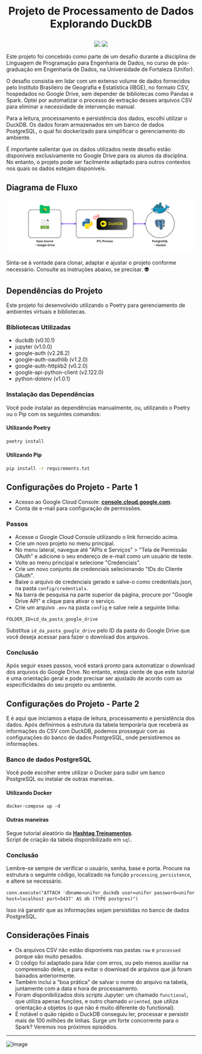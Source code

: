 # <p align="center">Projeto de Processamento de Dados<br>Explorando DuckDB</p>

<p align="center">
<img src="http://img.shields.io/static/v1?label=LICENCA&message=...&color=GREEN&style=for-the-badge"/>     
<img src="http://img.shields.io/static/v1?label=STATUS&message=N/A&color=GREEN&style=for-the-badge"/>
</p>

Este projeto foi concebido como parte de um desafio durante a disciplina de Linguagem de Programação para Engenharia de Dados, no curso de pós-graduação em Engenharia de Dados, na Universidade de Fortaleza (Unifor).

O desafio consistia em lidar com um extenso volume de dados fornecidos pelo Instituto Brasileiro de Geografia e Estatística (IBGE), no formato CSV, hospedados no Google Drive, sem depender de bibliotecas como Pandas e Spark. Optei por automatizar o processo de extração desses arquivos CSV para eliminar a necessidade de intervenção manual.

Para a leitura, processamento e persistência dos dados, escolhi utilizar o DuckDB. Os dados foram armazenados em um banco de dados PostgreSQL, o qual foi dockerizado para simplificar o gerenciamento do ambiente.

É importante salientar que os dados utilizados neste desafio estão disponíveis exclusivamente no Google Drive para os alunos da disciplina. No entanto, o projeto pode ser facilmente adaptado para outros contextos nos quais os dados estejam disponíveis.

## Diagrama de Fluxo

![Diagram](https://github.com/tonsatomicos/dpp-duckdb-processing-persistence/blob/main/assets/diagram.png?raw=true)

Sinta-se à vontade para clonar, adaptar e ajustar o projeto conforme necessário. Consulte as instruções abaixo, se precisar. :alien:

## Dependências do Projeto

Este projeto foi desenvolvido utilizando o Poetry para gerenciamento de ambientes virtuais e bibliotecas.

### Bibliotecas Utilizadas

- duckdb (v0.10.1)
- jupyter (v1.0.0)
- google-auth (v2.28.2)
- google-auth-oauthlib (v1.2.0)
- google-auth-httplib2 (v0.2.0)
- google-api-python-client (v2.122.0)
- python-dotenv (v1.0.1)

### Instalação das Dependências

Você pode instalar as dependências manualmente, ou, utilizando o Poetry ou o Pip com os seguintes comandos:

#### Utilizando Poetry

```bash
poetry install

```

#### Utilizando Pip

```bash
pip install -r requirements.txt

```

## Configurações do Projeto - Parte 1

- Acesso ao Google Cloud Console: **<a href="https://console.cloud.google.com">console.cloud.google.com</a>**.
- Conta de e-mail para configuração de permissões.

### Passos

- Acesse o Google Cloud Console utilizando o link fornecido acima.
- Crie um novo projeto no menu principal.
- No menu lateral, navegue até "APIs e Serviços" > "Tela de Permissão OAuth" e adicione o seu endereço de e-mail como um usuário de teste.
- Volte ao menu principal e selecione "Credenciais".
- Crie um novo conjunto de credenciais selecionando "IDs do Cliente OAuth".
- Baixe o arquivo de credenciais gerado e salve-o como credentials.json, na pasta <code>config/credentials</code>.
- Na barra de pesquisa na parte superior da página, procure por "Google Drive API" e clique para ativar o serviço.</li>
- Crie um arquivo <code>.env</code> na pasta <code>config</code> e salve nele a seguinte linha:
<pre><code>FOLDER_ID=id_da_pasta_google_drive</code></pre>
Substitua <code>id_da_pasta_google_drive</code> pelo ID da pasta do Google Drive que você deseja acessar para fazer o download dos arquivos.

### Conclusão

Após seguir esses passos, você estará pronto para automatizar o download dos arquivos do Google Drive. No entanto, esteja ciente de que este tutorial é uma orientação geral e pode precisar ser ajustado de acordo com as especificidades do seu projeto ou ambiente.

## Configurações do Projeto - Parte 2

E é aqui que iniciamos a etapa de leitura, processamento e persistência dos dados. Após definirmos a estrutura da tabela temporária que receberá as informações do CSV com DuckDB, podemos prosseguir com as configurações do banco de dados PostgreSQL, onde persistiremos as informações.

### Banco de dados PostgreSQL

Você pode escolher entre utilizar o Docker para subir um banco PostgreSQL ou instalar de outras maneiras.

#### Utilizando Docker

<pre><code>docker-compose up -d</code></pre>

#### Outras maneiras

Segue tutorial aleatório da **<a href="https://youtu.be/L_2l8XTCPAE?si=-OJ21qv_48BgHFq2">Hashtag Treinamentos</a>**. <br>Script de criação da tabela disponibilizado em <code>sql</code>.

### Conclusão

Lembre-se sempre de verificar o usuário, senha, base e porta. Procure na estrutura o seguinte código, localizado na função <code>processing_persistence</code>, e altere se necessário.

<pre><code>conn.execute("ATTACH 'dbname=unifor_duckdb user=unifor password=unifor host=localhost port=5437' AS db (TYPE postgres)")</code></pre>

Isso irá garantir que as informações sejam persistidas no banco de dados PostgreSQL.</p>


## Considerações Finais

- Os arquivos CSV não estão disponíveis nas pastas <code>raw</code> e <code>processed</code> porque são muito pesados.
- O código foi adaptado para lidar com erros, ou pelo menos auxiliar na compreensão deles, e para evitar o download de arquivos que já foram baixados anteriormente.
- Também inclui a "boa prática" de salvar o nome do arquivo na tabela, juntamente com a data e hora de processamento.
- Foram disponibilizados dois scripts Jupyter: um chamado <code>functional</code>, que utiliza apenas funções, e outro chamado <code>oriented</code>, que utiliza orientação a objetos (o que não é muito diferente do functional).
- É notável o quão rápido o DuckDB conseguiu ler, processar e persistir mais de 100 milhões de linhas. Surge um forte concorrente para o Spark? Veremos nos próximos episódios. 

<hr>

![Image](https://i.imgur.com/p4vnGAN.gif)
